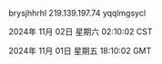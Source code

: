 brysjhhrhl 219.139.197.74 yqqlmgsycl

2024年 11月 02日 星期六 02:10:02 CST

2024年 11月 01日 星期五 18:10:02 GMT
